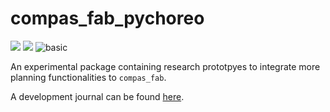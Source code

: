 # compas_fab_pychoreo

![](https://img.shields.io/badge/compas-16.0.1-blue)
![](https://img.shields.io/badge/compas__fab-0.11.0-ff69b4)
![basic](https://github.com/yijiangh/compas_fab_pychoreo/workflows/basic/badge.svg)

An experimental package containing research prototpyes to integrate more planning functionalities to `compas_fab`.

A development journal can be found [here](https://docs.google.com/document/d/1iWSzxXZkS72vfJJMGflXAZhpGFig4QMZsQWk8Bve9YA/edit?usp=sharing).
